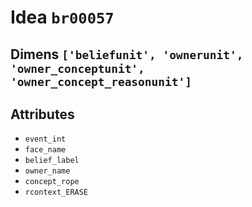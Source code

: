 # Idea `br00057`

## Dimens `['beliefunit', 'ownerunit', 'owner_conceptunit', 'owner_concept_reasonunit']`

## Attributes
- `event_int`
- `face_name`
- `belief_label`
- `owner_name`
- `concept_rope`
- `rcontext_ERASE`
